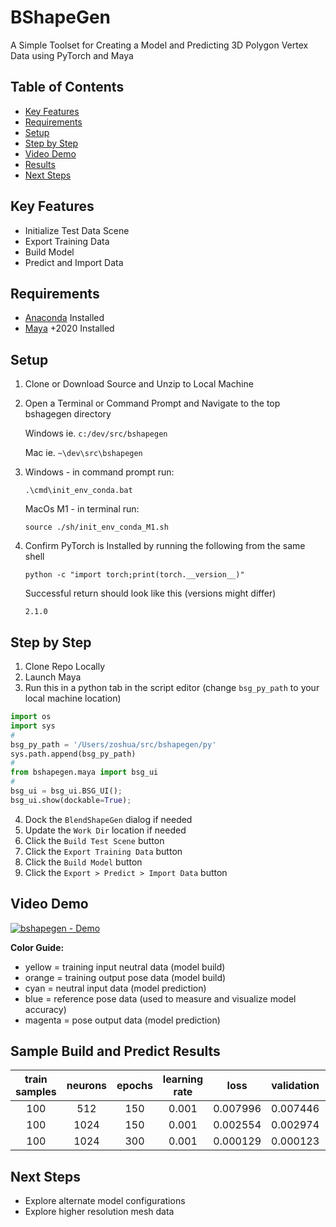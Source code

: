 # BShapeGen
A Simple Toolset for Creating a Model and Predicting 3D Polygon Vertex Data using PyTorch and Maya

## Table of Contents
<!--ts-->
   * [Key Features](#key-features)
   * [Requirements](#requirements)
   * [Setup](#setup)
   * [Step by Step](#step-by-step)
   * [Video Demo](#video-demo)
   * [Results](#results)
   * [Next Steps](#next-steps)

<!--te-->

## Key Features
* Initialize Test Data Scene
* Export Training Data
* Build Model
* Predict and Import Data

## Requirements
* [Anaconda](https://www.anaconda.com/download) Installed
* [Maya](https://www.autodesk.com/products/maya) +2020 Installed

## Setup
1. Clone or Download Source and Unzip to Local Machine
2. Open a Terminal or Command Prompt and Navigate to the top bshagegen directory</br>
   
   Windows ie. `c:/dev/src/bshapegen `

   Mac ie. `~\dev\src\bshapegen`
2. Windows - in command prompt run: 
   ```
   .\cmd\init_env_conda.bat
   ```
   MacOs M1 - in terminal run:
   ```
   source ./sh/init_env_conda_M1.sh
   ```
3. Confirm PyTorch is Installed by running the following from the same shell</br>
   ```
   python -c "import torch;print(torch.__version__)"
   ```
   Successful return should look like this (versions might differ)
   ```
   2.1.0
   ```

## Step by Step
1. Clone Repo Locally
1. Launch Maya
1. Run this in a python tab in the script editor (change `bsg_py_path` to your local machine location)
```py
import os
import sys
#
bsg_py_path = '/Users/zoshua/src/bshapegen/py'
sys.path.append(bsg_py_path)
#
from bshapegen.maya import bsg_ui
#
bsg_ui = bsg_ui.BSG_UI();
bsg_ui.show(dockable=True);
```
4. Dock the `BlendShapeGen` dialog if needed
4. Update the `Work Dir` location if needed
4. Click the `Build Test Scene` button
4. Click the `Export Training Data` button
4. Click the `Build Model` button
4. Click the `Export > Predict > Import Data` button

## Video Demo
[![bshapegen - Demo](https://img.youtube.com/vi/dmpzJW1QcdQ/1.jpg)](https://youtu.be/dmpzJW1QcdQ "bshapegen - Demo - Click to Watch!")

**Color Guide:**
* yellow = training input neutral data (model build)
* orange = training output pose data (model build)
* cyan = neutral input data (model prediction)
* blue = reference pose data (used to measure and visualize model accuracy)
* magenta = pose output data (model prediction)

## Sample Build and Predict Results
| train samples | neurons | epochs | learning rate | loss | validation | predict samples | predict err sum |
|:---:|:---:|:---:|:---:|:---:|:---:|:---:|:---:|
| 100 | 512 | 150  | 0.001 | 0.007996 | 0.007446 | 5 | 3.16174 |
| 100 | 1024 | 150  | 0.001 | 0.002554 | 0.002974 | 5 | 2.92702 |
| 100 | 1024 | 300  | 0.001 | 0.000129 | 0.000123 | 5 | 2.98027 |

## Next Steps
* Explore alternate model configurations
* Explore higher resolution mesh data
